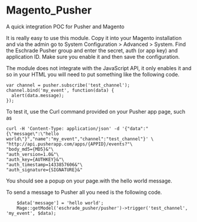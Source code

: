 # Magento_Pusher
A quick integration POC for Pusher and Magento

It is really easy to use this module.  Copy it into your Magento installation and via the admin go to System Configuration > Advanced > System.  Find the Eschrade Pusher group and enter the secret, auth (or app key) and application ID.  Make sure you enable it and then save the configuration.

The module does not integrate with the JavaScript API, it only enables it and so in your HTML you will need to put something like the following code.


    var channel = pusher.subscribe('test_channel');
    channel.bind('my_event', function(data) {
      alert(data.message);
    });

To test it, use the Curl command provided on your Pusher app page, such as 

```
curl -H 'Content-Type: application/json' -d '{"data":"{\"message\":\"hello world\"}","name":"my_event","channel":"test_channel"}' \
"http://api.pusherapp.com/apps/{APPID}/events?"\
"body_md5={MD5}&"\
"auth_version=1.0&"\
"auth_key={AUTHKEY}&"\
"auth_timestamp=1433857606&"\
"auth_signature={SIGNATURE}&"
```

You should see a popup on your page.with the hello world message.

To send a message to Pusher all you need is the following code.

        $data['message'] = 'hello world';
        Mage::getModel('eschrade_pusher/pusher')->trigger('test_channel', 'my_event', $data);
